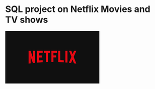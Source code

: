 # SQL project on Netflix Movies and TV shows

![Logo]( https://github.com/PaschalIkechukwu/Netflix-project_SQL/blob/main/netflix.png)
